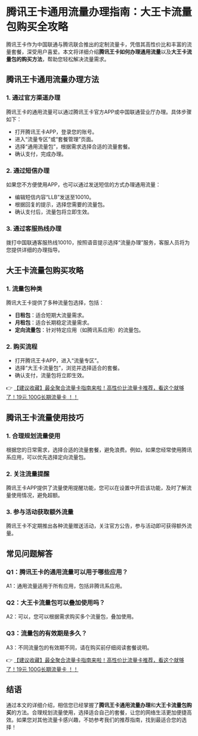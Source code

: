 # 腾讯王卡通用流量办理指南：大王卡流量包购买全攻略

腾讯王卡作为中国联通与腾讯联合推出的定制流量卡，凭借其高性价比和丰富的流量套餐，深受用户喜爱。本文将详细介绍**腾讯王卡如何办理通用流量**以及**大王卡流量包的购买方法**，帮助您轻松解决流量需求。

## 腾讯王卡通用流量办理方法

### 1. 通过官方渠道办理
腾讯王卡的通用流量可以通过腾讯王卡官方APP或中国联通营业厅办理。具体步骤如下：
- 打开腾讯王卡APP，登录您的账号。
- 进入“流量专区”或“套餐管理”页面。
- 选择“通用流量包”，根据需求选择合适的流量套餐。
- 确认支付，完成办理。

### 2. 通过短信办理
如果您不方便使用APP，也可以通过发送短信的方式办理通用流量：
- 编辑短信内容“LLB”发送至10010。
- 根据回复的提示，选择您需要的流量包。
- 确认支付后，流量包将立即生效。

### 3. 通过客服热线办理
拨打中国联通客服热线10010，按照语音提示选择“流量办理”服务，客服人员将为您提供详细的办理指导。

## 大王卡流量包购买攻略

### 1. 流量包种类
腾讯大王卡提供了多种流量包选择，包括：
- **日租包**：适合短期大流量需求。
- **月租包**：适合长期稳定流量需求。
- **定向流量包**：针对特定应用（如腾讯系应用）的流量包。

### 2. 购买流程
- 打开腾讯王卡APP，进入“流量专区”。
- 选择“大王卡流量包”，浏览并选择适合的套餐。
- 确认支付，流量包将立即生效。

👉 [【建议收藏】最全聚合流量卡指南来啦！高性价比流量卡推荐，看这个就够了！19元 100G长期流量卡 ！！](https://bit.ly/Liuliangka)

## 腾讯王卡流量使用技巧

### 1. 合理规划流量使用
根据您的日常需求，选择合适的流量套餐，避免浪费。例如，如果您经常使用腾讯系应用，可以优先选择定向流量包。

### 2. 关注流量提醒
腾讯王卡APP提供了流量使用提醒功能，您可以在设置中开启该功能，及时了解流量使用情况，避免超额。

### 3. 参与活动获取额外流量
腾讯王卡不定期推出各种流量赠送活动，关注官方公告，参与活动即可获得额外流量。

## 常见问题解答

### Q1：腾讯王卡的通用流量可以用于哪些应用？
A1：通用流量适用于所有应用，包括非腾讯系应用。

### Q2：大王卡流量包可以叠加使用吗？
A2：可以，您可以根据需求购买多个流量包，叠加使用。

### Q3：流量包的有效期是多久？
A3：不同流量包的有效期不同，请在购买前仔细阅读套餐说明。

👉 [【建议收藏】最全聚合流量卡指南来啦！高性价比流量卡推荐，看这个就够了！19元 100G长期流量卡 ！！](https://bit.ly/Liuliangka)

## 结语
通过本文的详细介绍，相信您已经掌握了**腾讯王卡通用流量办理**和**大王卡流量包购买**的方法。合理规划流量使用，选择适合自己的套餐，让您的网络生活更加便捷高效。如果您对其他流量卡感兴趣，不妨参考我们的推荐指南，找到最适合您的选择！